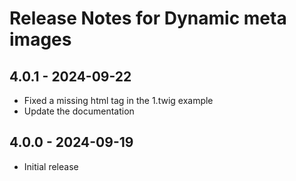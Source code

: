 # Release Notes for Dynamic meta images

## 4.0.1 - 2024-09-22
- Fixed a missing html tag in the 1.twig example
- Update the documentation

## 4.0.0 - 2024-09-19
- Initial release
